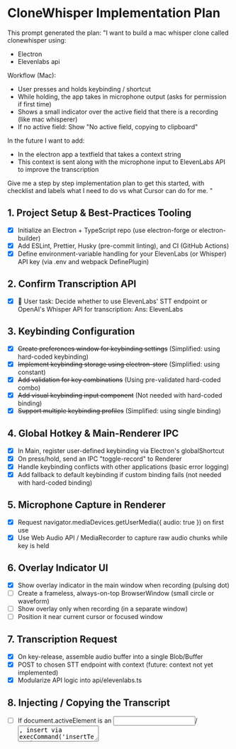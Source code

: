 # CloneWhisper Implementation Plan

This prompt generated the plan:
<prompt>
"I want to build a mac whisper clone called clonewhisper using:

- Electron
- Elevenlabs api

Workflow (Mac):

- User presses and holds keybinding / shortcut
- While holding, the app takes in microphone output (asks for permission if first time)
- Shows a small indicator over the active field that there is a recording (like mac whisperer)
- If no active field: Show "No active field, copying to clipboard"

In the future I want to add:

- In the electron app a textfield that takes a context string
- This context is sent along with the microphone input to ElevenLabs API to improve the transcription

Give me a step by step implementation plan to get this started, with checklist and labels what I need to do vs what Cursor can do for me. "
</prompt>

## 1. Project Setup & Best-Practices Tooling

- [x] Initialize an Electron + TypeScript repo (use electron-forge or electron-builder)
- [x] Add ESLint, Prettier, Husky (pre-commit linting), and CI (GitHub Actions)
- [x] Define environment-variable handling for your ElevenLabs (or Whisper) API key (via .env and webpack DefinePlugin)

## 2. Confirm Transcription API

- [x] 🔹 User task: Decide whether to use ElevenLabs' STT endpoint or OpenAI's Whisper API for transcription: Ans: ElevenLabs

## 3. Keybinding Configuration

- [x] ~~Create preferences window for keybinding settings~~ (Simplified: using hard-coded keybinding)
- [x] ~~Implement keybinding storage using electron-store~~ (Simplified: using constant)
- [x] ~~Add validation for key combinations~~ (Using pre-validated hard-coded combo)
- [x] ~~Add visual keybinding input component~~ (Not needed with hard-coded binding)
- [x] ~~Support multiple keybinding profiles~~ (Simplified: using single binding)

## 4. Global Hotkey & Main-Renderer IPC

- [x] In Main, register user-defined keybinding via Electron's globalShortcut
- [x] On press/hold, send an IPC "toggle-record" to Renderer
- [x] Handle keybinding conflicts with other applications (basic error logging)
- [x] Add fallback to default keybinding if custom binding fails (not needed with hard-coded binding)

## 5. Microphone Capture in Renderer

- [x] Request navigator.mediaDevices.getUserMedia({ audio: true }) on first use
- [x] Use Web Audio API / MediaRecorder to capture raw audio chunks while key is held

## 6. Overlay Indicator UI

- [x] Show overlay indicator in the main window when recording (pulsing dot)
- [ ] Create a frameless, always-on-top BrowserWindow (small circle or waveform)
- [ ] Show overlay only when recording (in a separate window)
- [ ] Position it near current cursor or focused window

## 7. Transcription Request

- [x] On key-release, assemble audio buffer into a single Blob/Buffer
- [x] POST to chosen STT endpoint with context (future: context not yet implemented)
- [x] Modularize API logic into api/elevenlabs.ts

## 8. Injecting / Copying the Transcript

- [ ] If document.activeElement is an <input>/<textarea>, insert via execCommand('insertText') or keystrokes
- [ ] Else, fall back to electron.clipboard.writeText(text)
- [ ] Show "Copied to clipboard" toast

## 9. Error Handling & Polish

- [x] Handle microphone-denied errors (basic error display)
- [x] Handle network errors (error display in UI)
- [x] Handle empty transcripts
- [x] Provide user feedback (toast/snackbar) for each state (basic feedback in UI)

## 10. Packaging & Distribution

- [ ] Configure electron-builder for macOS .dmg
- [ ] Optional: Configure notarization
- [ ] Generate icons and bundle assets

## 11. Future: Context UI

- [ ] Add preferences window with text field for "Prompt context"
- [ ] Pass context string in transcription POST (e.g. as context or initial_prompt)

## 12. Code Structure & Refactoring

- [x] Refactor recording logic into hooks/useAudioRecorder.ts
- [x] Refactor transcription logic into hooks/useTranscription.ts
- [x] Move API logic to api/elevenlabs.ts
- [x] Move UI to components/RecordingIndicator.tsx and components/TranscriptionDisplay.tsx
- [x] App.tsx now only wires together hooks, IPC, and UI components

⸻
